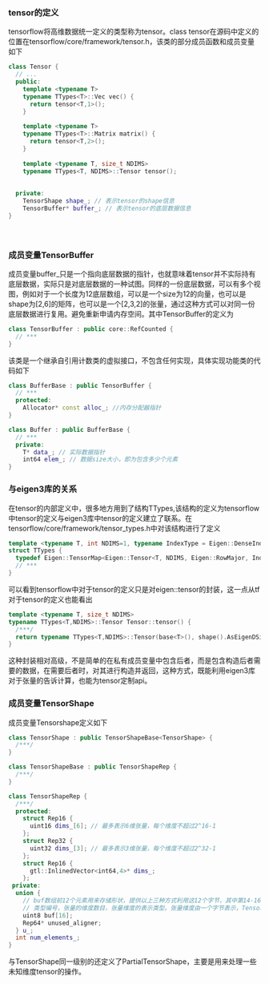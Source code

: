 ### tensor的定义

tensorflow将高维数据统一定义的类型称为tensor。class tensor在源码中定义的位置在tensorflow/core/framework/tensor.h，该类的部分成员函数和成员变量如下

```c++
class Tensor {
  // ...
  public:
  	template <typename T>
  	typename TTypes<T>::Vec vec() {
      return tensor<T,1>();
    }
  
  	template <typename T>
  	typename TTypes<T>::Matrix matrix() {
      return tensor<T,2>();
    }
  
  	template <typename T, size_t NDIMS>
  	typename TTypes<T, NDIMS>::Tensor tensor();
  	
  
  private:
  	TensorShape shape_; // 表示tensor的shape信息
  	TensorBuffer* buffer_; // 表示tensor的底层数据信息
}
```

　

### 成员变量TensorBuffer

成员变量buffer_只是一个指向底层数据的指针，也就意味着tensor并不实际持有底层数据，实际只是对底层数据的一种试图。同样的一份底层数据，可以有多个视图，例如对于一个长度为12底层数组，可以是一个size为12的向量，也可以是shape为[2,6]的矩阵，也可以是一个[2,3,2]的张量，通过这种方式可以对同一份底层数据进行复用。避免重新申请内存空间。其中TensorBuffer的定义为

```c++
class TensorBuffer : public core::RefCounted {
  // ***
}
```



该类是一个继承自引用计数类的虚拟接口，不包含任何实现，具体实现功能类的代码如下

```c++
class BufferBase : public TensorBuffer {
  // ***
  protected:
  	Allocator* const alloc_; //内存分配器指针
}

class Buffer : public BufferBase {
  // ***
  private:
  	T* data_; // 实际数据指针
  	int64 elem_; // 数据size大小，即为包含多少个元素
}
```



### 与eigen3库的关系

在tensor的内部定义中，很多地方用到了结构TTypes,该结构的定义为tensorflow中tensor的定义与eigen3库中tensor的定义建立了联系。在tensorflow/core/framework/tensor_types.h中对该结构进行了定义

```c++
template <typename T, int NDIMS=1, typename IndexType = Eigen::DenseIndex>
struct TTypes {
  typedef Eigen::TensorMap<Eigen::Tensor<T, NDIMS, Eigen::RowMajor, IndexType>, Eigen::Aligned> Tensor;
  // ***
}
```



可以看到tensorflow中对于tensor的定义只是对eigen::tensor的封装，这一点从tf对于tensor的定义也能看出

```c++
template <typename T, size_t NDIMS>
typename TTypes<T,NDIMS>::Tensor Tensor::tensor() {
  /***/
  return typename TTypes<T,NDIMS>::Tensor(base<T>(), shape().AsEigenDSizes<NDIMS>());
}
```



​    这种封装相对高级，不是简单的在私有成员变量中包含后者，而是包含构造后者需要的数据，在需要后者时，对其进行构造并返回，这种方式，既能利用eigen3库对于张量的告诉计算，也能为tensor定制api。

### 成员变量TensorShape

成员变量Tensorshape定义如下

```c++
class TensorShape : public TensorShapeBase<TensorShape> {
  /***/
}

class TensorShapeBase : public TensorShapeRep {
  /***/
}

class TensorShapeRep {
  /***/
  protected:
  	struct Rep16 {
      uint16 dims_[6]; // 最多表示6维张量，每个维度不超过2^16-1
    };
    struct Rep32 {
      uint32 dims_[3]; // 最多表示3维张量，每个维度不超过2^32-1
    };
    struct Rep16 {
      gtl::InlinedVector<int64,4>* dims_;
    };
 private:
  union {
    // buf数组前12个元素用来存储形状，提供以上三种方式利用这12个字节，其中第14-16个字节中，分别存储张量中的数据
    // 类型编号，张量的维度数目，张量维度的表示类型。张量维度由一个字节表示，Tensor最多支持256维。
    uint8 buf[16];
    Rep64* unused_aligner;
  } u_;
  int num_elements_;
}
```



与TensorShape同一级别的还定义了PartialTensorShape，主要是用来处理一些未知维度tensor的操作。